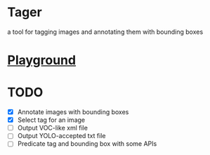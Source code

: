# Tager
a tool for tagging images and annotating them with bounding boxes

# [Playground](https://allape.github.io/React-Tager/)

# TODO
- [x] Annotate images with bounding boxes
- [x] Select tag for an image
- [ ] Output VOC-like xml file
- [ ] Output YOLO-accepted txt file
- [ ] Predicate tag and bounding box with some APIs
